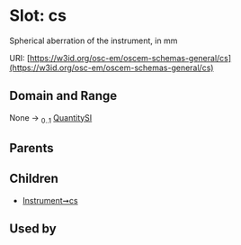 
# Slot: cs

Spherical aberration of the instrument, in mm

URI: [https://w3id.org/osc-em/oscem-schemas-general/cs](https://w3id.org/osc-em/oscem-schemas-general/cs)


## Domain and Range

None &#8594;  <sub>0..1</sub> [QuantitySI](QuantitySI.md)

## Parents


## Children

 *  [Instrument➞cs](Instrument_cs.md)

## Used by

